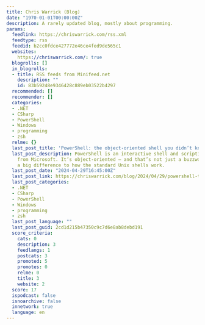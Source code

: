 ```yaml
---
title: Chris Warrick (Blog)
date: "1970-01-01T00:00:00Z"
description: A rarely updated blog, mostly about programming.
params:
  feedlink: https://chriswarrick.com/rss.xml
  feedtype: rss
  feedid: b2cc0fdce427772e46ce4fed9de565c1
  websites:
    https://chriswarrick.com/: true
  blogrolls: []
  in_blogrolls:
  - title: RSS feeds from Minifeed.net
    description: ""
    id: 83b59248e9346428c889eb03522b4297
  recommended: []
  recommender: []
  categories:
  - .NET
  - CSharp
  - PowerShell
  - Windows
  - programming
  - zsh
  relme: {}
  last_post_title: 'PowerShell: the object-oriented shell you didn’t know you needed'
  last_post_description: PowerShell is an interactive shell and scripting language
    from Microsoft. It’s object-oriented — and that’s not just a buzzword, that’s
    a big difference to how the standard Unix shells work.
  last_post_date: "2024-04-29T16:45:00Z"
  last_post_link: https://chriswarrick.com/blog/2024/04/29/powershell-the-object-oriented-shell-you-didnt-know-you-needed/
  last_post_categories:
  - .NET
  - CSharp
  - PowerShell
  - Windows
  - programming
  - zsh
  last_post_language: ""
  last_post_guid: 2cd1d215b47350c9c7d6e8ab8debd191
  score_criteria:
    cats: 0
    description: 3
    feedlangs: 1
    postcats: 3
    promoted: 5
    promotes: 0
    relme: 0
    title: 3
    website: 2
  score: 17
  ispodcast: false
  isnoarchive: false
  innetwork: true
  language: en
---
```

